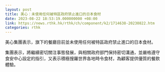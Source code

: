 ```yaml
---
layout: post
title: 美心：未使用任何被特區政府禁止進口的日本食材
date: 2023-08-22 18:53:19.000000000 +08:00
link: https://news.rthk.hk/rthk/ch/component/k2/1714638-20230822.htm
categories: rthk
---
```


美心集團表示，旗下的餐廳目前並未使用任何被特區政府禁止進口的日本食材。

集團表示，將繼續密切關注事態發展，與相關政府部門保持密切溝通，並嚴格遵守食安中心設定的指引，又表示積極搜羅世界各地時令食材，為顧客提供優質的餐飲體驗。
